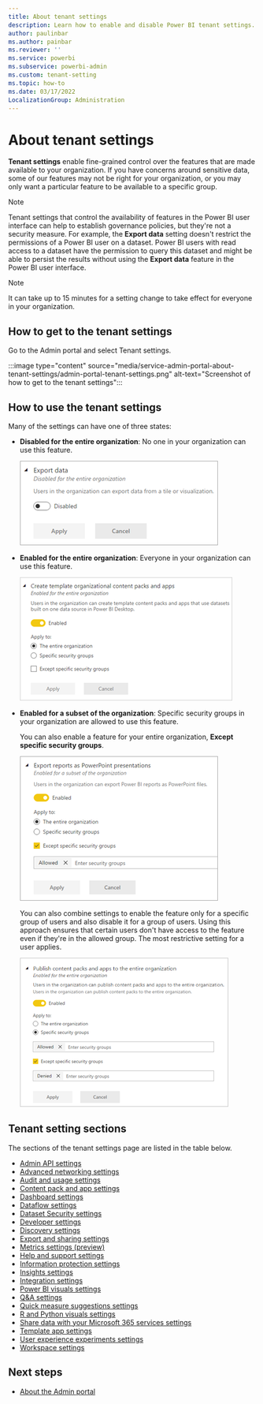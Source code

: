 ```yaml
---
title: About tenant settings
description: Learn how to enable and disable Power BI tenant settings.
author: paulinbar
ms.author: painbar
ms.reviewer: ''
ms.service: powerbi
ms.subservice: powerbi-admin
ms.custom: tenant-setting
ms.topic: how-to
ms.date: 03/17/2022
LocalizationGroup: Administration
---
```


# About tenant settings

**Tenant settings** enable fine-grained control over the features that are made available to your organization. If you have concerns around sensitive data, some of our features may not be right for your organization, or you may only want a particular feature to be available to a specific group.

> [!NOTE]
> Tenant settings that control the availability of features in the Power BI user interface can help to establish governance policies, but they're not a security measure. For example, the **Export data** setting doesn't restrict the permissions of a Power BI user on a dataset. Power BI users with read access to a dataset have the permission to query this dataset and might be able to persist the results without using the **Export data** feature in the Power BI user interface.

> [!NOTE]
> It can take up to 15 minutes for a setting change to take effect for everyone in your organization.

## How to get to the tenant settings

Go to the Admin portal and select Tenant settings.

:::image type="content" source="media/service-admin-portal-about-tenant-settings/admin-portal-tenant-settings.png" alt-text="Screenshot of how to get to the tenant settings":::

## How to use the tenant settings

Many of the settings can have one of three states:

* **Disabled for the entire organization**: No one in your organization can use this feature.

    ![Disabled all setting](media/service-admin-portal-about-tenant-settings/powerbi-admin-tenant-settings-disabled.png)

* **Enabled for the entire organization**: Everyone in your organization can use this feature.

    ![Enabled all setting](media/service-admin-portal-about-tenant-settings/powerbi-admin-tenant-settings-enabled.png)

* **Enabled for a subset of the organization**: Specific security groups in your organization are allowed to use this feature.

    You can also enable a feature for your entire organization, **Except specific security groups**.

    ![Enabled subset setting](media/service-admin-portal-about-tenant-settings/powerbi-admin-tenant-settings-enabled-except.png)

    You can also combine settings to enable the feature only for a specific group of users and also disable it for a group of users. Using this approach ensures that certain users don't have access to the feature even if they're in the allowed group. The most restrictive setting for a user applies.

    ![Enable except setting](media/service-admin-portal-about-tenant-settings/powerbi-admin-tenant-settings-enabled-except2.png)

## Tenant setting sections

The sections of the tenant settings page are listed in the table below.

* [Admin API settings](service-admin-portal-admin-api-settings.md)
* [Advanced networking settings](service-admin-portal-advanced-networking.md)
* [Audit and usage settings](service-admin-portal-audit-usage.md)
* [Content pack and app settings](service-admin-portal-content-pack-app.md)
* [Dashboard settings](service-admin-portal-dashboard.md)
* [Dataflow settings](service-admin-portal-dataflow.md)
* [Dataset Security settings](service-admin-portal-dataset-security.md)
* [Developer settings](service-admin-portal-developer.md)
* [Discovery settings](service-admin-portal-discovery.md)
* [Export and sharing settings](service-admin-portal-export-sharing.md)
* [Metrics settings (preview)](service-admin-portal-goals-settings.md)
* [Help and support settings](service-admin-portal-help-support.md)
* [Information protection settings](service-admin-portal-information-protection.md)
* [Insights settings](service-admin-portal-insights.md)
* [Integration settings](service-admin-portal-integration.md)
* [Power BI visuals settings](service-admin-portal-power-bi-visuals.md)
* [Q&A settings](service-admin-portal-qa.md)
* [Quick measure suggestions settings](service-admin-portal-quick-measure-suggestions-settings.md)
* [R and Python visuals settings](service-admin-portal-r-python-visuals.md)
* [Share data with your Microsoft 365 services settings](service-admin-portal-share-data-microsoft-365-services.md)
* [Template app settings](service-admin-portal-template-app.md)
* [User experience experiments settings](service-admin-portal-user-experience-experiments.md)
* [Workspace settings](service-admin-portal-workspace.md)

## Next steps

* [About the Admin portal](service-admin-portal.md)